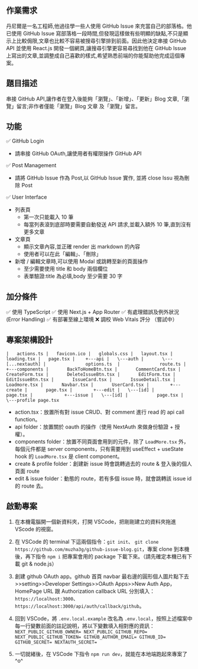 ## 作業需求

丹尼爾是一名工程師,他過往學一些人使用 GitHub Issue 來充當自己的部落格。他已使用 GitHub Issue 寫部落格一段時間,但發現這樣做有些明顯的缺點,不只是顯示上比較侷限,文章也比較不容易被搜尋引擎排到前面。因此他決定串接 GitHub API 並使用 React.js 開發一個網頁,讓搜尋引擎更容易尋找到他在 GitHub Issue 上寫出的文章,並調整成自己喜歡的樣式,希望熟悉前端的你能幫助他完成這個專案。

## 題目描述

串接 GitHub API,讓作者在登入後能夠「瀏覽」、「新增」、「更新」Blog 文章,「瀏覽」留言;非作者僅能「瀏覽」Blog 文章
及「瀏覽」留言。

## 功能

✅ GitHub Login

- 請串接 GitHub OAuth,讓使用者有權限操作 GitHub API

✅ Post Management

- 請將 GitHub Issue 作為 Post,以 GitHub Issue 實作, 並將 close Issu 視為刪除 Post

✅ User Interface

- 列表頁
  - 第一次只能載入 10 筆
  - 每當列表滾到底部時要需要自動發送 API 請求,並載入額外 10 筆,直到沒有更多文章
- 文章頁
  - 顯示文章內容,並正確 render 出 markdown 的內容
  - 使用者可以在此「編輯」、「刪除」
- 新增 / 編輯文章時,可以使用 Modal 或跳轉至新的頁面操作
  - 至少需要使用 title 和 body 兩個欄位
  - 表單驗證:title 為必填,body 至少需要 30 字

## 加分條件

✅ 使用 TypeScript
✅ 使用 Next.js + App Router
✅ 有處理錯誤及例外狀況 (Error Handling)
✅ 有部署至線上環境
❌ 調校 Web Vitals 評分 （嘗試中）

## 專案架構設計

`|   actions.ts
|   favicon.ico
|   globals.css
|   layout.tsx
|   loading.tsx
|   page.tsx
|   
+---api
|   \---auth
|       \---[...nextauth]
|               options.ts 
|               route.ts
|               
+---components
|       BackToHomeBtn.tsx
|       CommentCard.tsx
|       CreateForm.tsx
|       DeleteIssueBtn.tsx
|       EditForm.tsx
|       EditIssueBtn.tsx
|       IssueCard.tsx
|       IssueDetail.tsx
|       Loadmore.tsx
|       Navbar.tsx
|       UserCard.tsx
|       
+---create
|       page.tsx
|       
+---edit
|   \---[id]
|           page.tsx
|           
+---issue
|   \---[id]
|           page.tsx
|           
\---profile
        page.tsx`

- action.tsx：放置所有對 issue CRUD、對 comment 進行 read 的 api call function。
- api folder：放置關於 oauth 的操作（使用 NextAuth 來做身份驗證 + 授權）。
- components folder：放置不同頁面會用到的元件，除了 `LoadMore.tsx` 外，每個元件都是 server components，只有需要用到 useEffect + useState hook 的 `LoadMore.tsx` 是 client component。
- create & profile folder：創建新 issue 時會跳轉過去的 route & 登入後的個人頁面 route
- edit & issue folder：動態的 route，若有多個 issue 時，就會跳轉該 issue id 的 route 去。

## 啟動專案

1. 在本機電腦開一個新資料夾，打開 VSCode，把剛剛建立的資料夾拖進 VScode 的視窗。

2. 在 VSCode 的 terminal 下這兩個指令：`git init`、 `git clone https://github.com/muzha3g/github-issue-blog.git`，專案 clone 到本機後，再下指令 `npm i` 把專案會用的 package 下載下來。（請先確定本機已有下載 git & node.js）

3. 創建 github OAuth app。github 首頁 navbar 最右邊的圓形個人圖片點下去>>setting>>Developer Settings>>OAuth Apps>>New Auth App，HomePage URL 跟 Authorization callback URL 分別填入：`https://localhost:3000`、`https://localhost:3000/api/auth/callback/github`。

4. 回到 VSCode，將 `.env.local.example` 改名為 `.env.local`，按照上述檔案中每一行變數前面的註記說明，將以下變數填入相對應的資訊：
   `NEXT_PUBLIC_GITHUB_OWNER=
NEXT_PUBLIC_GITHUB_REPO=
NEXT_PUBLIC_GITHUB_TOKEN=
GITHUB_AUTHOR_EMAIL=
GITHUB_ID=
GITHUB_SECRET=
NEXTAUTH_SECRET=`

5. 一切就緒後，在 VSCode 下指令 `npm run dev`，就能在本地端跑起來專案了 ^o^
